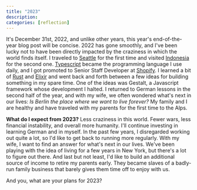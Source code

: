 ```yaml
---
title: "2023"
description:
categories: [reflection]
---
```



It's December 31st, 2022, and unlike other years, this year's end-of-the-year blog post will be concise.
2022 has gone smoothly, and I've been lucky not to have been directly impacted by the craziness in which the world finds itself.
I traveled to [Seattle](https://en.wikipedia.org/wiki/Seattle) for the first time and visited [Indonesia](https://bali.com) for the second one.
[Typescript](https://en.wikipedia.org/wiki/TypeScript) became the programming language I use daily, and I got promoted to Senior Staff Developer at [Shopify](https://shopify.com).
I learned a bit of [Rust](https://www.rust-lang.org) and [Elixir](https://elixir-lang.org) and went back and forth between a few ideas for building something in my spare time.
One of the ideas was Gestalt,
a Javascript framework whose development I halted.
I returned to German lessons in the second half of the year, and with my wife, we often wondered what's next in our lives: _Is Berlin the place where we want to live forever?_
My family and I are healthy and have traveled with my parents for the first time to the Alps.

**What do I expect from 2023?**
Less craziness in this world.
Fewer wars, less financial instability, and overall more humanity.
I'll continue investing in learning German and in myself.
In the past few years, I disregarded working out quite a lot, so I'd like to get back to running more regularly.
With my wife, I want to find an answer for what's next in our lives.
We've been playing with the idea of living for a few years in New York,
but there's a lot to figure out there.
And last but not least,
I'd like to build an additional source of income to retire my parents early.
They became slaves of a badly-run family business that barely gives them time off to enjoy with us.

And you, what are your plans for 2023?
